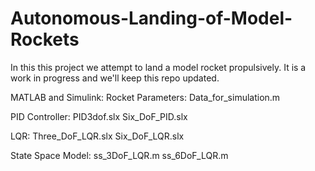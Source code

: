 # Autonomous-Landing-of-Model-Rockets
In this this project we attempt to land a model rocket propulsively. It is a work in progress and we'll keep this repo updated. 

MATLAB and Simulink:
Rocket Parameters: Data_for_simulation.m

PID Controller: 
PID3dof.slx 
Six_DoF_PID.slx

LQR:
Three_DoF_LQR.slx
Six_DoF_LQR.slx

State Space Model:
ss_3DoF_LQR.m
ss_6DoF_LQR.m
